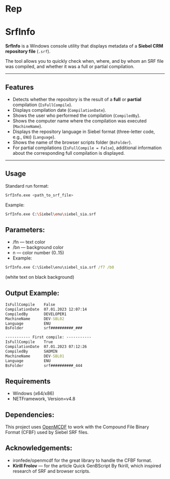 # Rep
# SrfInfo

**SrfInfo** is a Windows console utility that displays metadata of a **Siebel CRM repository file** (`.srf`).  

The tool allows you to quickly check when, where, and by whom an SRF file was compiled, and whether it was a full or partial compilation.  

---

## Features

- Detects whether the repository is the result of a **full** or **partial** compilation (`IsFullCompile`).  
- Displays compilation date (`CompilationDate`).  
- Shows the user who performed the compilation (`CompiledBy`).  
- Shows the computer name where the compilation was executed (`MachineName`).  
- Displays the repository language in Siebel format (three-letter code, e.g., `ENU`) (`Language`).  
- Shows the name of the browser scripts folder (`BsFolder`).  
- For partial compilations (`IsFullCompile = False`), additional information about the corresponding full compilation is displayed.  

---

## Usage

Standard run format:  

```bash
SrfInfo.exe <path_to_srf_file>
```  
Example:
```bash
SrfInfo.exe C:\Siebel\enu\siebel_sia.srf
```
## Parameters:
+ /fn — text color
+ /bn — background color
+ n — color number (0..15)
+ Example:
```cmd
SrfInfo.exe C:\Siebel\enu\siebel_sia.srf /f7 /b0
```
(white text on black background)
## Output Example:
```cmd
IsFullCompile    False
CompilationDate  07.01.2023 12:07:14
CompiledBy       DEVELOPER1
MachineName      DEV-SBL02
Language         ENU
BsFolder         srf##########_###

----------- First compile: -----------
IsFullCompile    True
CompilationDate  07.01.2023 07:12:26
CompiledBy       SADMIN
MachineName      DEV-SBL01
Language         ENU
BsFolder         srf##########_444
```
## Requirements
- Windows (x64/x86)
- NETFramework, Version=v4.8 

## Dependencies:
This project uses [OpenMCDF](https://github.com/ironfede/openmcdf) to work with the Compound File Binary Format (CFBF) used by Siebel SRF files.

## Acknowledgements:
+ ironfede/openmcdf for the great library to handle the CFBF format.
+ **Kirill Frolov** — for the article Quick GenBScript By fkirill, which inspired research of SRF and browser scripts.
